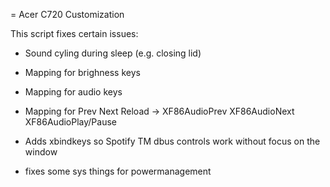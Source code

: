 = Acer C720 Customization 

This script fixes certain issues:

* Sound cyling during sleep (e.g. closing lid)
* Mapping for brighness keys
* Mapping for audio keys
* Mapping for Prev Next Reload -> XF86AudioPrev XF86AudioNext XF86AudioPlay/Pause
* Adds xbindkeys so Spotify TM dbus controls work without focus on the window

* fixes some sys things for powermanagement
 
